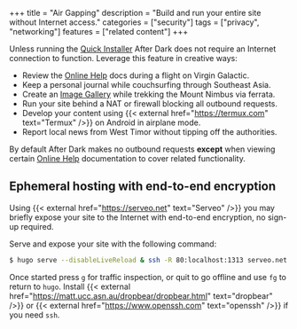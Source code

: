 +++
title = "Air Gapping"
description = "Build and run your entire site without Internet access."
categories = ["security"]
tags = ["privacy", "networking"]
features = ["related content"]
+++

Unless running the [Quick Installer](../quick-installer) After Dark does not require an Internet connection to function. Leverage this feature in creative ways:

- Review the [Online Help](../online-help) docs during a flight on Virgin Galactic.
- Keep a personal journal while couchsurfing through Southeast Asia.
- Create an [Image Gallery](/module/hall-of-mirrors) while trekking the Mount Nimbus via ferrata.
- Run your site behind a NAT or firewall blocking all outbound requests.
- Develop your content using {{< external href="https://termux.com" text="Termux" />}} on Android in airplane mode.
- Report local news from West Timor without tipping off the authorities.

By default After Dark makes no outbound requests **except** when viewing certain [Online Help](../online-help) documentation to cover related functionality.

## Ephemeral hosting with end-to-end encryption

Using {{< external href="https://serveo.net" text="Serveo" />}} you may briefly expose your site to the Internet with end-to-end encryption, no sign-up required.

Serve and expose your site with the following command:

```sh
$ hugo serve --disableLiveReload & ssh -R 80:localhost:1313 serveo.net
```

Once started press `g` for traffic inspection, or quit to go offline and use `fg` to return to `hugo`. Install {{< external href="https://matt.ucc.asn.au/dropbear/dropbear.html" text="dropbear" />}} or {{< external href="https://www.openssh.com" text="openssh" />}} if you need `ssh`.
